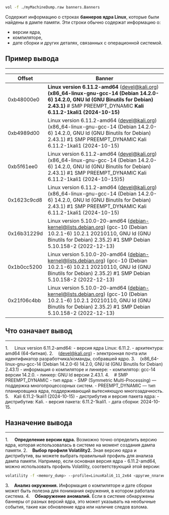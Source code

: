 ```bash
vol -f ./myMachineDump.raw banners.Banners
```

Содержит информацию о строках **баннеров ядра Linux**, которые были найдены в дампе памяти. Эти строки обычно содержат информацию о:
- версии ядра,
- компиляторе,
- дате сборки и других деталях, связанных с операционной системой.

## Пример вывода
___

| **Offset**  | **Banner**                                                                                                                                                                                                |
| ----------- | --------------------------------------------------------------------------------------------------------------------------------------------------------------------------------------------------------- |
| 0xb48000e0  | **Linux version 6.11.2-amd64** (devel@kali.org) **(x86_64-linux-gnu-gcc-14 (Debian 14.2.0-6) 14.2.0, GNU ld (GNU Binutils for Debian) 2.43.1)** # SMP PREEMPT_DYNAMIC **Kali 6.11.2-1kali1 (2024-10-15)** |
| 0xb4989d00  | Linux version 6.11.2-amd64 (devel@kali.org) (x86_64-linux-gnu-gcc-14 (Debian 14.2.0-6) 14.2.0, GNU ld (GNU Binutils for Debian) 2.43.1) #1 SMP PREEMPT_DYNAMIC Kali 6.11.2-1kali1 (2024-10-15)            |
| 0xb5f61ee0  | Linux version 6.11.2-amd64 (devel@kali.org) (x86_64-linux-gnu-gcc-14 (Debian 14.2.0-6) 14.2.0, GNU ld (GNU Binutils for Debian) 2.43.1) #1 SMP PREEMPT_DYNAMIC Kali 6.11.2-1kali1 (2024-10-15)5)          |
| 0x1623c9cd8 | Linux version 6.11.2-amd64 (devel@kali.org) (x86_64-linux-gnu-gcc-14 (Debian 14.2.0-6) 14.2.0, GNU ld (GNU Binutils for Debian) 2.43.1) #1 SMP PREEMPT_DYNAMIC Kali 6.11.2-1kali1 (2024-10-15)            |
| 0x16b31229d | Linux version 5.10.0-20-amd64 (debian-kernel@lists.debian.org) (gcc-10 (Debian 10.2.1-6) 10.2.1 20210110, GNU ld (GNU Binutils for Debian) 2.35.2) #1 SMP Debian 5.10.158-2 (2022-12-13)                  |
| 0x1b0cc5200 | Linux version 5.10.0-20-amd64 (debian-kernel@lists.debian.org) (gcc-10 (Debian 10.2.1-6) 10.2.1 20210110, GNU ld (GNU Binutils for Debian) 2.35.2) #1 SMP Debian 5.10.158-2 (2022-12-13)                  |
| 0x21f06c4bb | Linux version 5.10.0-20-amd64 (debian-kernel@lists.debian.org) (gcc-10 (Debian 10.2.1-6) 10.2.1 20210110, GNU ld (GNU Binutils for Debian) 2.35.2) #1 SMP Debian 5.10.158-2 (2022-12-13)                  |
## Что означает вывод
___
1.     Linux version 6.11.2-amd64:
	- версия ядра Linux: 6.11.2.
	- архитектура: amd64 (64-битная).
2.    (devel@kali.org) - электронная почта или идентификатор разработчика/команды, собравшей ядро.
3.    (x86_64-linux-gnu-gcc-14 (Debian 14.2.0-6) 14.2.0, GNU ld (GNU Binutils for Debian) 2.43.1) - информация о компиляторе и линкере:
	- компилятор: gcc-14 версии 14.2.0.
	- линкер: GNU ld версии 2.43.1.
4.    # SMP PREEMPT_DYNAMIC - тип ядра:
	- SMP (Symmetric Multi-Processing) — поддержка многопроцессорных систем.
	- PREEMPT_DYNAMIC — тип планировщика ядра, поддерживающий вытесняющую многозадачность.
5.    Kali 6.11.2-1kali1 (2024-10-15) - дистрибутив и версия пакета ядра:
	- дистрибутив: Kali.
	- версия пакета: 6.11.2-1kali1.
	- дата сборки: 2024-10-15.

## Назначение вывода
___
1.     **Определение версии ядра.** Возможно точно определить версию ядра, которая использовалась в системе на момент создания дампа памяти.
2.    **Выбор профиля Volatility2.** Зная версию ядра и дистрибутив, вы можете выбрать правильный профиль для анализа дампа памяти. Например, если основная версия ядра - 6.11.2-amd64, можно использовать профиль Volatility, соответствующий этой версии:
```bash
volatility -f <memory_dump> --profile=LinuxKali6_11_2x64 <другие_плагины>
```
3.    **Анализ окружения.** Информация о компиляторе и дате сборки может быть полезна для понимания окружения, в котором работала система.
4.    **Обнаружение аномалий.** Если в системе обнаружены баннеры от разных версий ядра, это может указывать на необычные события, такие как обновление ядра или наличие следов взлома.